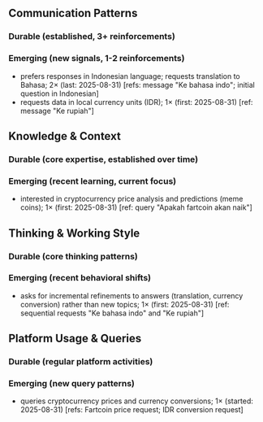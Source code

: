 ## Communication Patterns
### Durable (established, 3+ reinforcements)

### Emerging (new signals, 1-2 reinforcements)
- prefers responses in Indonesian language; requests translation to Bahasa; 2× (last: 2025-08-31) [refs: message "Ke bahasa indo"; initial question in Indonesian]
- requests data in local currency units (IDR); 1× (first: 2025-08-31) [ref: message "Ke rupiah"]

## Knowledge & Context
### Durable (core expertise, established over time)

### Emerging (recent learning, current focus)
- interested in cryptocurrency price analysis and predictions (meme coins); 1× (first: 2025-08-31) [ref: query "Apakah fartcoin akan naik"]

## Thinking & Working Style
### Durable (core thinking patterns)

### Emerging (recent behavioral shifts)
- asks for incremental refinements to answers (translation, currency conversion) rather than new topics; 1× (first: 2025-08-31) [ref: sequential requests "Ke bahasa indo" and "Ke rupiah"]

## Platform Usage & Queries
### Durable (regular platform activities)

### Emerging (new query patterns)
- queries cryptocurrency prices and currency conversions; 1× (started: 2025-08-31) [refs: Fartcoin price request; IDR conversion request]